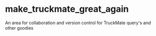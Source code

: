 # make_truckmate_great_again
An area for collaboration and version control for TruckMate query's and other goodies
